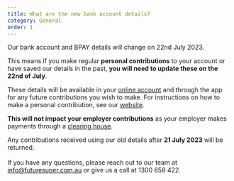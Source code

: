 ```yaml
---
title: What are the new bank account details?
category: General
order: 1
---
```


Our bank account and BPAY details will change on 22nd July 2023.

This means if you make regular **personal contributions** to your account or have saved our details in the past, **you will need to update these on the 22nd of July**. 

These details will be available in your [online account](https://my.futuresuper.com.au/#/login) and through the app for any future contributions you wish to make. For instructions on how to make a personal contribution, see our [website](https://www.futuresuper.com.au/faqs/how-do-i-make-personal-contributions-to-my-account/).

**This will not impact your employer contributions** as your employer makes payments through a [clearing house](https://www.futuresuper.com.au/faqs/what-is-a-clearing-house/).

Any contributions received using our old details after **21 July 2023** will be returned.\
\
If you have any questions, please reach out to our team at [info@futuresuper.com.au](mailto:info@futuresuper.com.au) or give us a call at 1300 658 422.

<!--EndFragment-->